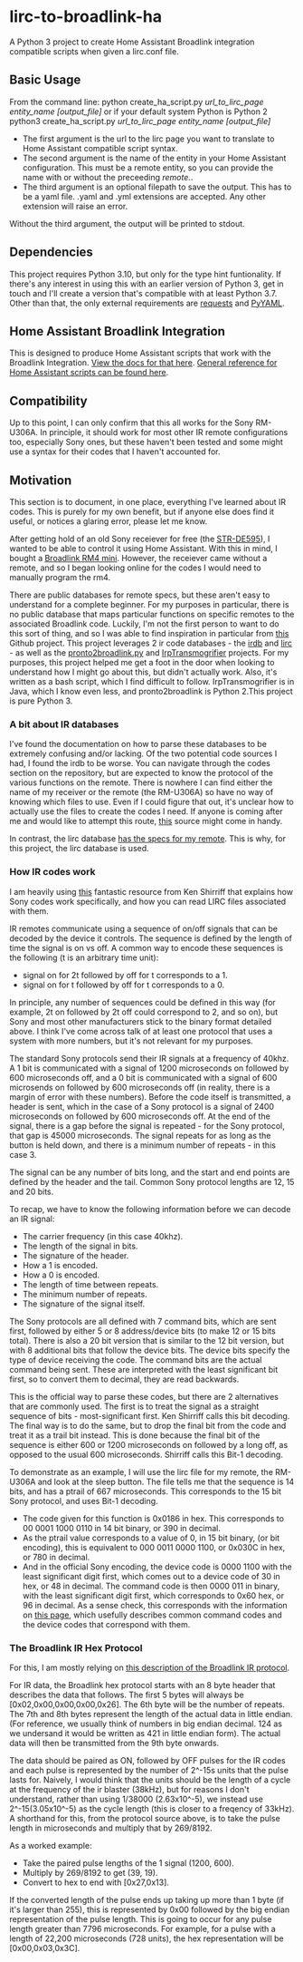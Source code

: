 # lirc-to-broadlink-ha

A Python 3 project to create Home Assistant Broadlink integration compatible scripts when given a lirc.conf file.

## Basic Usage

From the command line:
    python create_ha_script.py *url_to_lirc_page entity_name [output_file]*
or if your default system Python is Python 2
    python3 create_ha_script.py *url_to_lirc_page entity_name [output_file]*
    
- The first argument is the url to the lirc page you want to translate to Home Assistant compatible script syntax.
- The second argument is the name of the entity in your Home Assistant configuration. This must be a remote entity, so you can provide the name with or without the preceeding *remote.*.
- The third argument is an optional filepath to save the output. This has to be a yaml file. .yaml and .yml extensions are accepted. Any other extension will raise an error. 

Without the third argument, the output will be printed to stdout. 

## Dependencies

This project requires Python 3.10, but only for the type hint funtionality. If there's any interest in using this with an earlier version of Python 3, get in touch and I'll create a version that's compatible with at least Python 3.7. Other than that, the only external requirements are [requests](https://requests.readthedocs.io/en/latest/) and [PyYAML](https://pyyaml.org/).

## Home Assistant Broadlink Integration

This is designed to produce Home Assistant scripts that work with the Broadlink Integration. [View the docs for that here](https://www.home-assistant.io/integrations/broadlink/). [General reference for Home Assistant scripts can be found here](https://www.home-assistant.io/integrations/broadlink/).

## Compatibility

Up to this point, I can only confirm that this all works for the Sony RM-U306A. In principle, it should work for most other IR remote configurations too, especially Sony ones, but these haven't been tested and some might use a syntax for their codes that I haven't accounted for.

## Motivation

This section is to document, in one place, everything I've learned about IR codes. This is purely for my own benefit, but if anyone else does find it useful, or notices a glaring error, please let me know.

After getting hold of an old Sony receiever for free (the [STR-DE595](https://www.sony.ca/en/electronics/support/audio-components-receivers-amplifiers/str-de595)), I wanted to be able to control it using Home Assistant. With this in mind, I bought a [Broadlink RM4 mini](https://www.ibroadlink.com/productinfo/762674.html). However, the receiever came without a remote, and so I began looking online for the codes I would need to manually program the rm4.

There are public databases for remote specs, but these aren't easy to understand for a complete beginner. For my purposes in particular, there is no public database that maps particular functions on specific remotes to the associated Broadlink code. Luckily, I'm not the first person to want to do this sort of thing, and so I was able to find inspiration in particular from [this](https://github.com/molexx/irdb2broadlinkha/) Github project. This project leverages 2 ir code databases - the [irdb](https://github.com/probonopd/irdb/tree/master/codes) and [lirc](https://sourceforge.net/p/lirc-remotes/code/ci/master/tree/remotes/) - as well as the [pronto2broadlink.py](https://gist.githubusercontent.com/appden/42d5272bf128125b019c45bc2ed3311f/raw/bdede927b231933df0c1d6d47dcd140d466d9484/pronto2broadlink.py) and [IrpTransmogrifier](https://github.com/bengtmartensson/IrpTransmogrifier) projects. For my purposes, this project helped me get a foot in the door when looking to understand how I might go about this, but didn't actually work. Also, it's written as a bash script, which I find difficult to follow. IrpTransmogrifier is in Java, which I know even less, and pronto2broadlink is Python 2.This project is pure Python 3.

### A bit about IR databases

I've found the documentation on how to parse these databases to be extremely confusing and/or lacking. Of the two potential code sources I had, I found the irdb to be worse. You can navigate through the codes section on the repository, but are expected to know the protocol of the various functions on the remote. There is nowhere I can find either the name of my receiver or the remote (the RM-U306A) so have no way of knowing which files to use. Even if I could figure that out, it's unclear how to actually use the files to create the codes I need. If anyone is coming after me and would like to attempt this route, [this](http://www.hifi-remote.com/sony/Sony_rcvr.htm) source might come in handy.

In contrast, the lirc database [has the specs for my remote](https://sourceforge.net/p/lirc-remotes/code/ci/master/tree/remotes/sony/RM-U306A.lircd.conf). This is why, for this project, the lirc database is used.

### How IR codes work

I am heavily using [this](http://www.righto.com/2010/03/understanding-sony-ir-remote-codes-lirc.html) fantastic resource from Ken Shirriff that explains how Sony codes work specifically, and how you can read LIRC files associated with them.

IR remotes communicate using a sequence of on/off signals that can be decoded by the device it controls. The sequence is defined by the length of time the signal is on vs off. A common way to encode these sequences is the following (t is an arbitrary time unit):

- signal on for 2t followed by off for t corresponds to a 1.
- signal on for t followed by off for t corresponds to a 0.

In principle, any number of sequences could be defined in this way (for example, 2t on followed by 2t off could correspond to 2, and so on), but Sony and most other manufacturers stick to the binary format detailed above. I think I've come across talk of at least one protocol that uses a system with more numbers, but it's not relevant for my purposes.

The standard Sony protocols send their IR signals at a frequency of 40khz. A 1 bit is communicated with a signal of 1200 microseconds on followed by 600 microseconds off, and a 0 bit is communicated with a signal of 600 microsends on followed by 600 microseconds off (in reality, there is a margin of error with these numbers). Before the code itself is transmitted, a header is sent, which in the case of a Sony protocol is a signal of 2400 microseconds on followed by 600 microseconds off. At the end of the signal, there is a gap before the signal is repeated - for the Sony protocol, that gap is 45000 microseconds. The signal repeats for as long as the button is held down, and there is a minimum number of repeats - in this case 3.

The signal can be any number of bits long, and the start and end points are defined by the header and the tail. Common Sony protocol lengths are 12, 15 and 20 bits.

To recap, we have to know the following information before we can decode an IR signal:

- The carrier frequency (in this case 40khz).
- The length of the signal in bits.
- The signature of the header.
- How a 1 is encoded.
- How a 0 is encoded.
- The length of time between repeats.
- The minimum number of repeats.
- The signature of the signal itself.

The Sony protocols are all defined with 7 command bits, which are sent first, followed by either 5 or 8 address/device bits (to make 12 or 15 bits total). There is also a 20 bit version that is similar to the 12 bit version, but with 8 additional bits that follow the device bits. The device bits specify the type of device receiving the code. The command bits are the actual command being sent. These are interpreted with the least significant bit first, so to convert them to decimal, they are read backwards.

This is the official way to parse these codes, but there are 2 alternatives that are commonly used. The first is to treat the signal as a straight sequence of bits - most-significant first. Ken Shirriff calls this bit decoding. The final way is to do the same, but to drop the final bit from the code and treat it as a trail bit instead. This is done because the final bit of the sequence is either 600 or 1200 microseconds on followed by a long off, as opposed to the usual 600 microseconds. Shirriff calls this Bit-1 decoding.

To demonstrate as an example, I will use the lirc file for my remote, the RM-U306A and look at the sleep button. The file tells me that the sequence is 14 bits, and has a ptrail of 667 microseconds. This corresponds to the 15 bit Sony protocol, and uses Bit-1 decoding.

- The code given for this function is 0x0186 in hex. This corresponds to 00 0001 1000 0110 in 14 bit binary, or 390 in decimal.
- As the ptrail value corresponds to a value of 0, in 15 bit binary, (or bit encoding), this is equivalent to 000 0011 0000 1100, or 0x030C in hex, or 780 in decimal.
- And in the official Sony encoding, the device code is 0000 1100 with the least significant digit first, which comes out to a device code of 30 in hex, or 48 in decimal. The command code is then 0000 011 in binary, with the least significant digit first, which corresponds to 0x60 hex, or 96 in decimal. As a sense check, this corresponds with the information on [this page](http://www.hifi-remote.com/sony/Sony_rcvr.htm), which usefully describes common command codes and the device codes that correspond with them.

### The Broadlink IR Hex Protocol

For this, I am mostly relying on [this description of the Broadlink IR protocol](https://github.com/mjg59/python-broadlink/blob/master/protocol.md).

For IR data, the Broadlink hex protocol starts with an 8 byte header that describes the data that follows. The first 5 bytes will always be [0x02,0x00,0x00,0x00,0x26]. The 6th byte will be the number of repeats. The 7th and 8th bytes represent the length of the actual data in little endian. (For reference, we usually think of numbers in big endian decimal. 124 as we undersand it would be written as 421 in little endian form). The actual data will then be transmitted from the 9th byte onwards.

The data should be paired as ON, followed by OFF pulses for the IR codes and each pulse is represented by the number of 2^-15s units that the pulse lasts for. Naively, I would think that the units should be the length of a cycle at the frequency of the ir blaster (38kHz), but for reasons I don't understand, rather than using 1/38000 (2.63x10^-5), we instead use 2^-15(3.05x10^-5) as the cycle length (this is closer to a freqency of 33kHz). A shorthand for this, from the protocol source above, is to take the pulse length in microseconds and multiply that by 269/8192.

As a worked example:

- Take the paired pulse lengths of the 1 signal (1200, 600).
- Multiply by 269/8192 to get (39, 19).
- Convert to hex to end with [0x27,0x13].

If the converted length of the pulse ends up taking up more than 1 byte (if it's larger than 255), this is represented by 0x00 followed by the big endian representation of the pulse length. This is going to occur for any pulse length greater than 7796 microseconds. For example, for a pulse with a length of 22,200 microseconds (728 units), the hex representation will be [0x00,0x03,0x3C].
